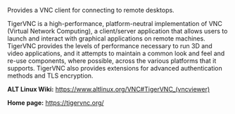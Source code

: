 Provides a VNC client for connecting to remote desktops.

TigerVNC is a high-performance, platform-neutral implementation of VNC (Virtual Network Computing),
a client/server application that allows users to launch and interact with graphical applications on remote machines.
TigerVNC provides the levels of performance necessary to run 3D and video applications, and it attempts to maintain a common look and feel and
re-use components, where possible, across the various platforms that it supports.
TigerVNC also provides extensions for advanced authentication methods and TLS encryption.


**ALT Linux Wiki:** <https://www.altlinux.org/VNC#TigerVNC_(vncviewer)>

**Home page:** <https://tigervnc.org/>
